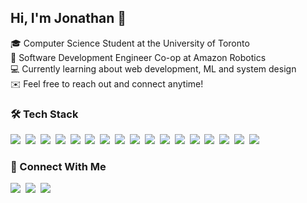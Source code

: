 ## Hi, I'm Jonathan 👋
🎓 Computer Science Student at the University of Toronto \
🤖 Software Development Engineer Co-op at Amazon Robotics \
💻 Currently learning about web development, ML and system design \
✉️ Feel free to reach out and connect anytime!

### 🛠️ Tech Stack
<img src="https://img.shields.io/badge/Angular-DD0031?style=for-the-badge&logo=angular&logoColor=white"/>&nbsp;
<img src="https://img.shields.io/badge/Django-092E20?style=for-the-badge&logo=django&logoColor=green"/>&nbsp;
<img src="https://img.shields.io/badge/Flask-000000?style=for-the-badge&logo=flask&logoColor=white"/>&nbsp;
<img src="https://img.shields.io/badge/gradle-02303A?style=for-the-badge&logo=gradle&logoColor=white"/>&nbsp;
<img src="https://img.shields.io/badge/React-20232A?style=for-the-badge&logo=react&logoColor=61DAFB"/>&nbsp;
<img src="https://img.shields.io/badge/Sass-CC6699?style=for-the-badge&logo=sass&logoColor=white"/>&nbsp;
<img src="https://img.shields.io/badge/C-00599C?style=for-the-badge&logo=c&logoColor=white"/>&nbsp;
<img src="https://img.shields.io/badge/CSS3-1572B6?style=for-the-badge&logo=css3&logoColor=white"/>&nbsp;
<img src="https://img.shields.io/badge/Go-00ADD8?style=for-the-badge&logo=go&logoColor=white"/>&nbsp;
<img src="https://img.shields.io/badge/HTML5-E34F26?style=for-the-badge&logo=html5&logoColor=white"/>&nbsp;
<img src="https://img.shields.io/badge/JavaScript-323330?style=for-the-badge&logo=javascript&logoColor=F7DF1E"/>&nbsp;
<img src="https://img.shields.io/badge/Kotlin-0095D5?&style=for-the-badge&logo=kotlin&logoColor=white"/>&nbsp;
<img src="https://img.shields.io/badge/Numpy-777BB4?style=for-the-badge&logo=numpy&logoColor=white"/>&nbsp;
<img src="https://img.shields.io/badge/Pandas-2C2D72?style=for-the-badge&logo=pandas&logoColor=white"/>&nbsp;
<img src="https://img.shields.io/badge/Python-FFD43B?style=for-the-badge&logo=python&logoColor=blue"/>&nbsp;
<img src="https://img.shields.io/badge/R-276DC3?style=for-the-badge&logo=r&logoColor=white"/>&nbsp;
<img src="https://img.shields.io/badge/TypeScript-007ACC?style=for-the-badge&logo=typescript&logoColor=white"/>

### 🤝 Connect With Me

<a href="https://www.linkedin.com/in/jonathan-ginevro"><img src="https://img.shields.io/badge/LinkedIn-0077B5?style=for-the-badge&logo=linkedin&logoColor=white"/></a>&nbsp;
<a href="https://www.jonathanginevro.com"><img src="https://img.shields.io/badge/website-000000?style=for-the-badge&logo=About.me&logoColor=white"/></a>&nbsp;
<a href="mailto:jonathanginevro@gmail.com"><img src="https://img.shields.io/badge/Gmail-D14836?style=for-the-badge&logo=gmail&logoColor=white"/></a>
